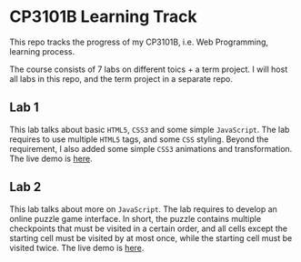 # CP3101B Learning Track

This repo tracks the progress of my CP3101B, i.e. Web Programming, learning process. 

The course consists of 7 labs on different toics + a term project. I will host all labs in this repo, and the term project in a separate repo.

## Lab 1

This lab talks about basic `HTML5`, `CSS3` and some simple `JavaScript`. The lab requires to use multiple `HTML5` tags, and some `CSS` styling. Beyond the requirement, I also added some simple `CSS3` animations and transformation. The live demo is [here](http://cp3101b.comp.nus.edu.sg/~huangda/lab1).

## Lab 2

This lab talks about more on `JavaScript`. The lab requires to develop an online puzzle game interface. In short, the puzzle contains multiple checkpoints that must be visited in a certain order, and all cells except the starting cell must be visited by at most once, while the starting cell must be visited twice. The live demo is [here](http://cp3101b.comp.nus.edu.sg/~huangda/lab2).